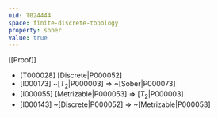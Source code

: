 ```yaml
---
uid: T024444
space: finite-discrete-topology
property: sober
value: true
---
```

[[Proof]]

* [T000028] [Discrete|P000052]
* [I000173] ~[$T_2$|P000003] => ~[Sober|P000073]
* [I000055] [Metrizable|P000053] => [$T_2$|P000003]
* [I000143] ~[Discrete|P000052] => ~[Metrizable|P000053]

